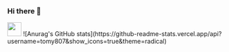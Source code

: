### Hi there 👋

<!--
**tomy807/tomy807** is a ✨ _special_ ✨ repository because its `README.md` (this file) appears on your GitHub profile.

Here are some ideas to get you started:

- 🔭 I’m currently working on ...
- 🌱 I’m currently learning ...
- 👯 I’m looking to collaborate on ...
- 🤔 I’m looking for help with ...
- 💬 Ask me about ...
- 📫 How to reach me: ...
- 😄 Pronouns: ...
- ⚡ Fun fact: ...
-->
<img height="32" width="32" src="https://cdn.simpleicons.org/#00599C" />
![Anurag's GitHub stats](https://github-readme-stats.vercel.app/api?username=tomy807&show_icons=true&theme=radical)
